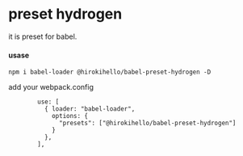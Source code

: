 # preset hydrogen

it is preset for babel.

#### usase

```
npm i babel-loader @hirokihello/babel-preset-hydrogen -D
```

add your webpack.config

```
        use: [
          { loader: "babel-loader",
            options: {
              "presets": ["@hirokihello/babel-preset-hydrogen"]
            }
          },
        ],
```
